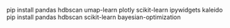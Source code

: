 pip install pandas hdbscan umap-learn plotly scikit-learn ipywidgets kaleido
pip install pandas hdbscan scikit-learn bayesian-optimization
